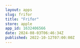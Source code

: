 ```yaml
---
layout: apps
slug: frifor
title: "Frifor"
store: apple
app_id: 1632406566
date: 2024-08-03T06:46:34Z
published: 2022-10-12T07:00:00Z
---
```

